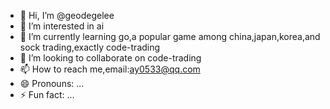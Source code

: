 - 👋 Hi, I’m @geodegelee
- 👀 I’m interested in ai
- 🌱 I’m currently learning go,a popular game among china,japan,korea,and sock trading,exactly code-trading
- 💞️ I’m looking to collaborate on code-trading
- 📫 How to reach me,email:ay0533@qq.com
- 😄 Pronouns: ...
- ⚡ Fun fact: ...

<!---
geodegelee/geodegelee is a ✨ special ✨ repository because its `README.md` (this file) appears on your GitHub profile.
You can click the Preview link to take a look at your changes.
--->
